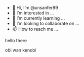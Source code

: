 - 👋 Hi, I’m @unsanfer89
- 👀 I’m interested in ...
- 🌱 I’m currently learning ...
- 💞️ I’m looking to collaborate on ...
- 📫 How to reach me ...

<!---
unsanfer89/unsanfer89 is a ✨ special ✨ repository because its `README.md` (this file) appears on your GitHub profile.
You can click the Preview link to take a look at your changes.
---> hello there 
obi wan kenobi 

